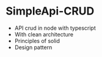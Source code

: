 # SimpleApi-CRUD
- API crud in node with typescript
- With clean architecture
- Principles of solid
- Design pattern
